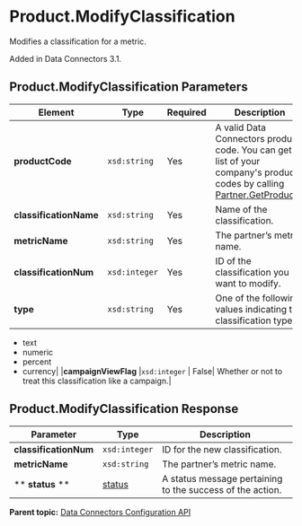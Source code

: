 # Product.ModifyClassification

Modifies a classification for a metric.

Added in Data Connectors 3.1.

## Product.ModifyClassification Parameters

|Element|Type|Required|Description|
|-------|----|--------|-----------|
| **productCode** | `xsd:string` | Yes| A valid Data Connectors product code. You can get a list of your company's product codes by calling [Partner.GetProducts](../integration_api/r_getProducts.md#).|
|**classificationName** |`xsd:string` | Yes| Name of the classification.|
|**metricName** |`xsd:string` | Yes| The partner’s metric name.|
| **classificationNum** |`xsd:integer` | Yes| ID of the classification you want to modify.|
|**type** |`xsd:string` | Yes| One of the following values indicating the classification type:

 -   text
-   numeric
-   percent
-   currency|
|**campaignViewFlag** |`xsd:integer` | False| Whether or not to treat this classification like a campaign.|

## Product.ModifyClassification Response

|Parameter|Type|Description|
|---------|----|-----------|
| **classificationNum** |`xsd:integer` | ID for the new classification.|
| **metricName** |`xsd:string` | The partner’s metric name.|
|** **status** ** | [status](../../data_types/r_datatype_status.md#) | A status message pertaining to the success of the action.|

**Parent topic:** [Data Connectors Configuration API](../../Genesis_API/config_api/c_genesis_api_config.md)

